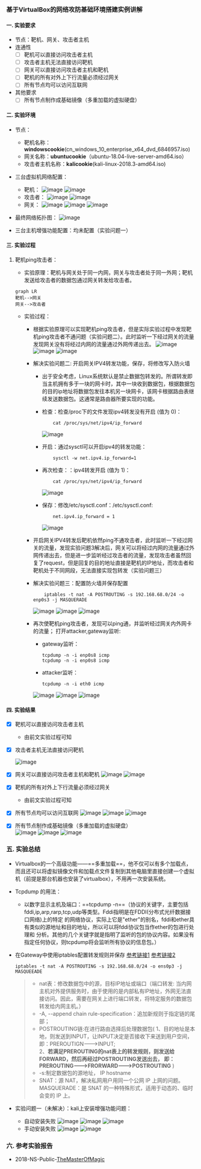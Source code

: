 ### 基于VirtualBox的网络攻防基础环境搭建实例讲解
#### 一. 实验要求
- 节点：靶机、网关、攻击者主机
- 连通性
    - [ ] 靶机可以直接访问攻击者主机
    - [ ] 攻击者主机无法直接访问靶机
    - [ ] 网关可以直接访问攻击者主机和靶机
    - [ ] 靶机的所有对外上下行流量必须经过网关
    - [ ] 所有节点均可以访问互联网
- 其他要求
    - [ ] 所有节点制作成基础镜像（多重加载的虚拟硬盘）
#### 二. 实验环境
- 节点：
    - 靶机名称：**windowscookie**(cn_windows_10_enterprise_x64_dvd_6846957.iso)
    - 网关名称：**ubuntucookie**（ubuntu-18.04-live-server-amd64.iso）
    - 攻击者主机名称：**kalicookie**(kali-linux-2018.3-amd64.iso)

- 三台虚拟机网络配置：
    - 靶机：
        ![image](https://note.youdao.com/yws/public/resource/d3d5cd790cd89d5053dea9f779cc7154/xmlnote/WEBRESOURCEea5cafb7bab8ede30bb3fa992823c0c8/21264)
        ![image](https://note.youdao.com/yws/public/resource/d3d5cd790cd89d5053dea9f779cc7154/xmlnote/WEBRESOURCE8cbff10db825e3bb1c3512ea5f42e368/21260)
    - 攻击者：
        ![image](https://note.youdao.com/yws/public/resource/d3d5cd790cd89d5053dea9f779cc7154/xmlnote/WEBRESOURCE19f33b9bea4e6921e63bf660b70b9ade/21267)
        ![image](https://note.youdao.com/yws/public/resource/d3d5cd790cd89d5053dea9f779cc7154/xmlnote/WEBRESOURCE5734715993566ee575fba68027827976/21262)
    - 网关：
        ![image](https://note.youdao.com/yws/public/resource/d3d5cd790cd89d5053dea9f779cc7154/xmlnote/WEBRESOURCEcdc6b833a3a5d35685df54424a2c4a14/21265)
        ![image](https://note.youdao.com/yws/public/resource/d3d5cd790cd89d5053dea9f779cc7154/xmlnote/WEBRESOURCEecb05535cb300ddfeb0532c8aa45a14e/21230)
        ![image](https://note.youdao.com/yws/public/resource/d3d5cd790cd89d5053dea9f779cc7154/xmlnote/WEBRESOURCE1cbc6d32d7426ce108a518f008fc8443/21228)
- 最终网络拓扑图：
    ![image](https://note.youdao.com/yws/public/resource/d3d5cd790cd89d5053dea9f779cc7154/xmlnote/WEBRESOURCE9fe3ea2b18e121120b5b5b98a26c0b75/21474)
- 三台主机增强功能配置：均未配置（实验问题一）
#### 三. 实验过程
1. 靶机ping攻击者：
    - 实验原理：靶机与网关处于同一内网，网关与攻击者处于同一外网；靶机发送给攻击者的数据包通过网关转发给攻击者。
    ```
    graph LR 
    靶机-->网关
    网关-->攻击者
    ```

    - 实验过程：
        - 根据实验原理可以实现靶机ping攻击者，但是实际实验过程中发现靶机ping攻击者不通问题（实验问题二）。此时监听一下经过网关的流量发现网关没有将经过内网的流量通过外网传递出去。
            ![image](https://note.youdao.com/yws/public/resource/d3d5cd790cd89d5053dea9f779cc7154/xmlnote/WEBRESOURCE1668853cd5938236df360fbdb7b6471c/21089)
            ![image](https://note.youdao.com/yws/public/resource/d3d5cd790cd89d5053dea9f779cc7154/xmlnote/WEBRESOURCE397d94c8a266bb4db02a10f13b47b246/21099)
            ![image](https://note.youdao.com/yws/public/resource/d3d5cd790cd89d5053dea9f779cc7154/xmlnote/F92D20AE69B746F88026A1CD7CE9AC9A/21344)
        - 解决实验问题二: 开启网关IPV4转发功能，保存，将修改写入防火墙
            - 出于安全考虑，Linux系统默认是禁止数据包转发的。所谓转发即当主机拥有多于一块的网卡时，其中一块收到数据包，根据数据包的目的ip地址将数据包发往本机另一块网卡，该网卡根据路由表继续发送数据包。这通常是路由器所要实现的功能。

            -  检查：检查/proc下的文件发现ipv4转发没有开启 (值为 0)：
            
                ```
                    cat /proc/sys/net/ipv4/ip_forward 
                ```
                ![image](https://note.youdao.com/yws/public/resource/d3d5cd790cd89d5053dea9f779cc7154/xmlnote/WEBRESOURCE54f8a47ae628f345d8ddfde3f500e4d0/21070)
            - 开启：通过sysctl可以开启ipv4的转发功能：
                ```
                    sysctl -w net.ipv4.ip_forward=1
                ```

            - 再次检查：：ipv4转发开启 (值为 1)：
                ```
                    cat /proc/sys/net/ipv4/ip_forward 
                ```
                ![image](https://note.youdao.com/yws/public/resource/d3d5cd790cd89d5053dea9f779cc7154/xmlnote/WEBRESOURCE7b0a0fbedcb30cc39b576ddc230fed8e/21066)
            - 保存：修改/etc/sysctl.conf：/etc/sysctl.conf:
                ```
                    net.ipv4.ip_forward = 1 
                ```
                ![image](https://note.youdao.com/yws/public/resource/d3d5cd790cd89d5053dea9f779cc7154/xmlnote/WEBRESOURCE44b97820769a95ba071472feaad6a27e/21086)
            
        - 开启网关IPV4转发后靶机依然ping不通攻击者，此时监听一下经过网关的流量，发现实验问题3解决后，网关可以将经过内网的流量通过外网传递出去，但是进一步监听经过攻击者的流量，发现攻击者虽然回复了request，但是回复的目的地址直接是靶机的IP地址，而攻击者和靶机处于不同网段，无法直接实现包转发（实验问题三）
        - 解决实验问题三：配置防火墙并保存配置

            ```
                iptables -t nat -A POSTROUTING -s 192.168.68.0/24 -o enp0s3 -j MASQUERADE
            ```

            ![image](https://note.youdao.com/yws/public/resource/d3d5cd790cd89d5053dea9f779cc7154/xmlnote/WEBRESOURCE2695c9def6734864e294aa8b3aef5d72/21206)
            ![image](https://note.youdao.com/yws/public/resource/d3d5cd790cd89d5053dea9f779cc7154/xmlnote/WEBRESOURCE6168eb6a834b2a4259591c205471144d/21318)
            ![image](https://note.youdao.com/yws/public/resource/d3d5cd790cd89d5053dea9f779cc7154/xmlnote/WEBRESOURCE28e7945d789ec38fde4e27728e313f09/21220)
        - 再次使靶机ping攻击者，发现可以ping通，并监听经过网关内外网卡的流量； 打开attacker,gateway监听:
            - gateway监听：
                ```
                tcpdump -n -i enp0s8 icmp
                tcpdump -n -i enp0s8 icmp
                ```
            - attacker监听：
    
                ```
                tcpdump -n -i eth0 icmp
                ```
            ![image](https://note.youdao.com/yws/public/resource/d3d5cd790cd89d5053dea9f779cc7154/xmlnote/WEBRESOURCEeafecb4dc50ffb32ffc5069cc834ed48/21208)
            ![image](https://note.youdao.com/yws/public/resource/d3d5cd790cd89d5053dea9f779cc7154/xmlnote/WEBRESOURCE645360f0f86aa5ff80e9327cbd3689c1/21209)
            ![image](https://note.youdao.com/yws/public/resource/d3d5cd790cd89d5053dea9f779cc7154/xmlnote/WEBRESOURCE06cdaa6b6e399412d7aead1487115b43/21212)
#### 四. 实验结果
- [x] 靶机可以直接访问攻击者主机
    - 由前文实验过程可知
- [x] 攻击者主机无法直接访问靶机

    ![image](https://note.youdao.com/yws/public/resource/d3d5cd790cd89d5053dea9f779cc7154/xmlnote/WEBRESOURCEc3339ce9bffc513436a8f49f01a597bd/21214)
- [x] 网关可以直接访问攻击者主机和靶机
    ![image](https://note.youdao.com/yws/public/resource/d3d5cd790cd89d5053dea9f779cc7154/xmlnote/WEBRESOURCEe077ae7f7f459660a4a8b739bf40966e/21384)
    ![image](https://note.youdao.com/yws/public/resource/d3d5cd790cd89d5053dea9f779cc7154/xmlnote/WEBRESOURCE66b8080f8787e66c4707106a59c7ce67/21385)
- [x] 靶机的所有对外上下行流量必须经过网关
    - 由前文实验过程可知
- [x] 所有节点均可以访问互联网
    ![image](https://note.youdao.com/yws/public/resource/d3d5cd790cd89d5053dea9f779cc7154/xmlnote/WEBRESOURCE3de0f83a22d6cd59d6147f71601b23a2/21394)
    ![image](https://note.youdao.com/yws/public/resource/d3d5cd790cd89d5053dea9f779cc7154/xmlnote/WEBRESOURCE25bdf0647d3c7ba3cfdc29acfab5861a/21395)
    ![image](https://note.youdao.com/yws/public/resource/d3d5cd790cd89d5053dea9f779cc7154/xmlnote/WEBRESOURCE034c72e2111ed098565032f42459f95b/21432)
- [x] 所有节点制作成基础镜像（多重加载的虚拟硬盘）    
    ![image](https://note.youdao.com/yws/public/resource/d3d5cd790cd89d5053dea9f779cc7154/xmlnote/WEBRESOURCE337ed98248d4e7ec8a083885133c2bf6/21484)
    ![image](https://note.youdao.com/yws/public/resource/d3d5cd790cd89d5053dea9f779cc7154/xmlnote/WEBRESOURCEe783b34ec70cd790deeb7200b06194ad/21483)
    ![image](https://note.youdao.com/yws/public/resource/d3d5cd790cd89d5053dea9f779cc7154/xmlnote/WEBRESOURCE2f8ab32c85f4ce9b907e16757a16eb78/21482)
    
### 五. 实验总结
- Virtualbox的一个高级功能——==多重加载==，他不仅可以有多个加载点，而且还可以将虚拟镜像文件和加载点文件复制到其他电脑里直接创建一个虚拟机（前提是那台机器也安装了virtualbox），不用再一次安装系统。
- Tcpdump 的用法：
    - 以数字显示主机及端口：==tcpdump -n==（协议的关键字，主要包括fddi,ip,arp,rarp,tcp,udp等类型。Fddi指明是在FDDI(分布式光纤数据接口网络)上的特定 的网络协议，实际上它是"ether"的别名，fddi和ether具有类似的源地址和目的地址，所以可以将fddi协议包当作ether的包进行处理和 分析。其他的几个关键字就是指明了监听的包的协议内容。如果没有指定任何协议，则tcpdump将会监听所有协议的信息包。）

- 在Gateway中使用iptables配置转发规则并保存
    [参考链接1](https://www.cnblogs.com/frankb/p/7427944.html)    [参考链接2](https://blog.csdn.net/xftony/article/details/80584251)
    ```
    iptables -t nat -A POSTROUTING -s 192.168.68.0/24 -o ens0p3 -j MASQUEEADE
    ```

    >- nat表：修改数据包中的源，目标IP地址或端口（端口转发: 当内网主机对外提供服务时，由于使用的是内部私有IP地址，外网无法直接访问。因此，需要在网关上进行端口转发，将特定服务的数据包转发给内网主机。）
    >- -A, --append chain rule-specification：追加新规则于指定链的尾部； 
    >- POSTROUTING链:在进行路由选择后处理数据包(
        1、目的地址是本地，则发送到INPUT，让INPUT决定是否接收下来送到用户空间，
     即：PREROUTIGN--->INPUT;  
        2、**若满足PREROUTING的nat表上的转发规则，则发送给FORWARD，然后再经过POSTROUTING发送出去，
     即：PREROUTING--->FRORWARD--->POSTROUTING**  )
    >- -s:制定数据包的源地址， IP hostname
    >- SNAT：源 NAT，解决私网用户用同一个公网 IP 上网的问题。
MASQUERADE：是 SNAT 的一种特殊形式，适用于动态的、临时会变的 IP 上。
- 实验问题一（未解决）：kali上安装增强功能问题：
    - 自动安装失败
    ![image](https://note.youdao.com/yws/public/resource/d3d5cd790cd89d5053dea9f779cc7154/xmlnote/WEBRESOURCE042e0d9065f27df0ac1a9b4cd2e98b0b/21439)
    ![image](https://note.youdao.com/yws/public/resource/d3d5cd790cd89d5053dea9f779cc7154/xmlnote/WEBRESOURCE954e80a7762ef70882b51cfff86c3415/21438)
    ![image](https://note.youdao.com/yws/public/resource/d3d5cd790cd89d5053dea9f779cc7154/xmlnote/WEBRESOURCE482b96cfcfee0ab85d11c299d4e26d57/21443)
    - 手动安装失败
    ![image](https://note.youdao.com/yws/public/resource/d3d5cd790cd89d5053dea9f779cc7154/xmlnote/WEBRESOURCE1ef6238a009481ad9e94ec0a56a39c57/21445)
    ![image](https://note.youdao.com/yws/public/resource/d3d5cd790cd89d5053dea9f779cc7154/xmlnote/WEBRESOURCEbaeae939806f291b71e5ca394c6c8490/21444)
### 六. 参考实验报告
- 2018-NS-Public-[TheMasterOfMagic](https://github.com/CUCCS/2018-NS-Public-TheMasterOfMagic/blob/62f9a992ca432c05c7e11436695f2bd4403ed85d/ns/chap0x01/基于VirtualBox的网络攻防基础环境搭建.md)
    